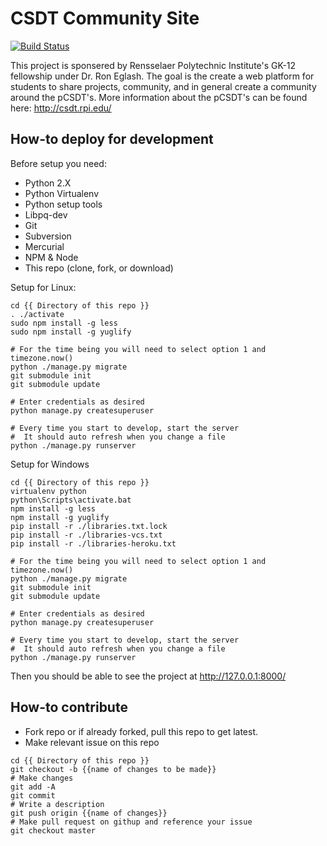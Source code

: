 CSDT Community Site
========

[![Build Status](https://travis-ci.org/CSnap/rpi_csdt_community.svg?branch=master)](https://travis-ci.org/CSnap/rpi_csdt_community)

This project is sponsered by Rensselaer Polytechnic Institute's GK-12 fellowship under Dr. Ron Eglash. The goal is the create a web platform for students to share projects, community, and in general create a community around the pCSDT's. More information about the pCSDT's can be found here: http://csdt.rpi.edu/

## How-to deploy for development

Before setup you need:
* Python 2.X
* Python Virtualenv
* Python setup tools
* Libpq-dev
* Git
* Subversion
* Mercurial
* NPM & Node
* This repo (clone, fork, or download)

Setup for Linux:
```shell
cd {{ Directory of this repo }}
. ./activate
sudo npm install -g less
sudo npm install -g yuglify

# For the time being you will need to select option 1 and timezone.now()
python ./manage.py migrate
git submodule init
git submodule update

# Enter credentials as desired
python manage.py createsuperuser

# Every time you start to develop, start the server
#  It should auto refresh when you change a file
python ./manage.py runserver
```

Setup for Windows

```shell
cd {{ Directory of this repo }}
virtualenv python
python\Scripts\activate.bat
npm install -g less
npm install -g yuglify
pip install -r ./libraries.txt.lock
pip install -r ./libraries-vcs.txt
pip install -r ./libraries-heroku.txt

# For the time being you will need to select option 1 and timezone.now()
python ./manage.py migrate
git submodule init
git submodule update

# Enter credentials as desired
python manage.py createsuperuser

# Every time you start to develop, start the server
#  It should auto refresh when you change a file
python ./manage.py runserver
```

Then you should be able to see the project at http://127.0.0.1:8000/

## How-to contribute

* Fork repo or if already forked, pull this repo to get latest.
* Make relevant issue on this repo

```shell
cd {{ Directory of this repo }}
git checkout -b {{name of changes to be made}}
# Make changes
git add -A
git commit
# Write a description
git push origin {{name of changes}}
# Make pull request on githup and reference your issue
git checkout master
```
